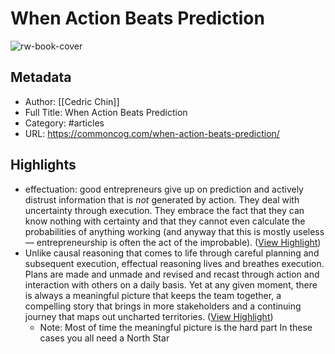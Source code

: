 # When Action Beats Prediction

![rw-book-cover](https://commoncog.com/content/images/2023/05/when_action_beats_prediction.jpg)

## Metadata
- Author: [[Cedric Chin]]
- Full Title: When Action Beats Prediction
- Category: #articles
- URL: https://commoncog.com/when-action-beats-prediction/

## Highlights
- effectuation: good entrepreneurs give up on prediction and actively distrust information that is *not* generated by action. They deal with uncertainty through execution. They embrace the fact that they can know nothing with certainty and that they cannot even calculate the probabilities of anything working (and anyway that this is mostly useless — entrepreneurship is often the act of the improbable). ([View Highlight](https://read.readwise.io/read/01h4yx9y3kp77dbkfqczbzadza))
- Unlike causal reasoning that comes to life through careful planning and subsequent execution, effectual reasoning lives and breathes execution. Plans are made and unmade and revised and recast through action and interaction with others on a daily basis. Yet at any given moment, there is always a meaningful picture that keeps the team together, a compelling story that brings in more stakeholders and a continuing journey that maps out uncharted territories. ([View Highlight](https://read.readwise.io/read/01h4yxexnk9g2ezx0nhctaegwj))
    - Note: Most of time the meaningful picture is the hard part
      In these cases you all need a North Star
